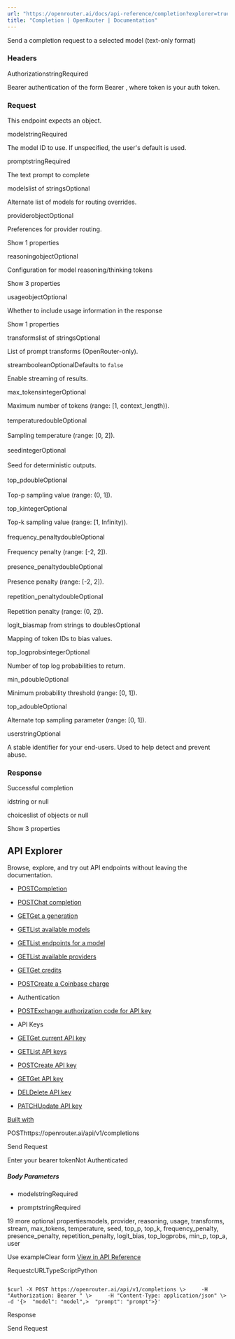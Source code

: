 ```yaml
---
url: "https://openrouter.ai/docs/api-reference/completion?explorer=true"
title: "Completion | OpenRouter | Documentation"
---
```


Send a completion request to a selected model (text-only format)

### Headers

AuthorizationstringRequired

Bearer authentication of the form Bearer <token>, where token is your auth token.

### Request

This endpoint expects an object.

modelstringRequired

The model ID to use. If unspecified, the user's default is used.

promptstringRequired

The text prompt to complete

modelslist of stringsOptional

Alternate list of models for routing overrides.

providerobjectOptional

Preferences for provider routing.

Show 1 properties

reasoningobjectOptional

Configuration for model reasoning/thinking tokens

Show 3 properties

usageobjectOptional

Whether to include usage information in the response

Show 1 properties

transformslist of stringsOptional

List of prompt transforms (OpenRouter-only).

streambooleanOptionalDefaults to `false`

Enable streaming of results.

max\_tokensintegerOptional

Maximum number of tokens (range: \[1, context\_length)).\
\
temperaturedoubleOptional\
\
Sampling temperature (range: \[0, 2\]).\
\
seedintegerOptional\
\
Seed for deterministic outputs.\
\
top\_pdoubleOptional\
\
Top-p sampling value (range: (0, 1\]).

top\_kintegerOptional

Top-k sampling value (range: \[1, Infinity)).\
\
frequency\_penaltydoubleOptional\
\
Frequency penalty (range: \[-2, 2\]).\
\
presence\_penaltydoubleOptional\
\
Presence penalty (range: \[-2, 2\]).\
\
repetition\_penaltydoubleOptional\
\
Repetition penalty (range: (0, 2\]).

logit\_biasmap from strings to doublesOptional

Mapping of token IDs to bias values.

top\_logprobsintegerOptional

Number of top log probabilities to return.

min\_pdoubleOptional

Minimum probability threshold (range: \[0, 1\]).

top\_adoubleOptional

Alternate top sampling parameter (range: \[0, 1\]).

userstringOptional

A stable identifier for your end-users. Used to help detect and prevent abuse.

### Response

Successful completion

idstring or null

choiceslist of objects or null

Show 3 properties

## API Explorer

Browse, explore, and try out API endpoints without leaving the documentation.

- [POSTCompletion](https://openrouter.ai/docs/api-reference/completion?explorer=true)
- [POSTChat completion](https://openrouter.ai/docs/api-reference/chat-completion?explorer=true)
- [GETGet a generation](https://openrouter.ai/docs/api-reference/get-a-generation?explorer=true)
- [GETList available models](https://openrouter.ai/docs/api-reference/list-available-models?explorer=true)
- [GETList endpoints for a model](https://openrouter.ai/docs/api-reference/list-endpoints-for-a-model?explorer=true)
- [GETList available providers](https://openrouter.ai/docs/api-reference/list-available-providers?explorer=true)
- [GETGet credits](https://openrouter.ai/docs/api-reference/get-credits?explorer=true)
- [POSTCreate a Coinbase charge](https://openrouter.ai/docs/api-reference/create-a-coinbase-charge?explorer=true)
- Authentication

- [POSTExchange authorization code for API key](https://openrouter.ai/docs/api-reference/authentication/exchange-authorization-code-for-api-key?explorer=true)
- API Keys

- [GETGet current API key](https://openrouter.ai/docs/api-reference/api-keys/get-current-api-key?explorer=true)
- [GETList API keys](https://openrouter.ai/docs/api-reference/api-keys/list-api-keys?explorer=true)
- [POSTCreate API key](https://openrouter.ai/docs/api-reference/api-keys/create-api-key?explorer=true)
- [GETGet API key](https://openrouter.ai/docs/api-reference/api-keys/get-api-key?explorer=true)
- [DELDelete API key](https://openrouter.ai/docs/api-reference/api-keys/delete-api-key?explorer=true)
- [PATCHUpdate API key](https://openrouter.ai/docs/api-reference/api-keys/update-api-key?explorer=true)

[Built with](https://buildwithfern.com/?utm_campaign=buildWith&utm_medium=docs&utm_source=openrouter.ai)

POSThttps://openrouter.ai/api/v1/completions

Send Request

Enter your bearer tokenNot Authenticated

##### Body Parameters

- modelstringRequired

- promptstringRequired


19 more optional propertiesmodels, provider, reasoning, usage, transforms, stream, max\_tokens, temperature, seed, top\_p, top\_k, frequency\_penalty, presence\_penalty, repetition\_penalty, logit\_bias, top\_logprobs, min\_p, top\_a, user

Use exampleClear form [View in API Reference](https://openrouter.ai/docs/api-reference/completion)

RequestcURLTypeScriptPython

```code-block text-xs

$curl -X POST https://openrouter.ai/api/v1/completions \>     -H "Authorization: Bearer " \>     -H "Content-Type: application/json" \>     -d '{>  "model": "model",>  "prompt": "prompt">}'
```

Response

Send Request